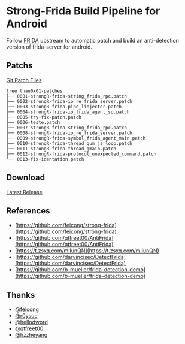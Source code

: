 # Strong-Frida Build Pipeline for Android

Follow [FRIDA](https://github.com/frida/frida) upstream to automatic patch and build an anti-detection version of frida-server for android.

## Patchs

[Git Patch Files](https://github.com/thau0x01/frida-patches/tree/master/thau0x01-patches)
```
tree thau0x01-patches
├── 0001-strongR-frida-string_frida_rpc.patch
├── 0002-strongR-frida-io_re_frida_server.patch
├── 0003-strongR-frida-pipe_linjector.patch
├── 0004-strongR-frida-io_frida_agent_so.patch
├── 0005-try-fix-patch.patch
├── 0006-teste.patch
├── 0007-strongR-frida-string_frida_rpc.patch
├── 0008-strongR-frida-io_re_frida_server.patch
├── 0009-strongR-frida-symbol_frida_agent_main.patch
├── 0010-strongR-frida-thread_gum_js_loop.patch
├── 0011-strongR-frida-thread_gmain.patch
├── 0012-strongR-frida-protocol_unexpected_command.patch
└── 0013-fix-identation.patch
```

## Download

[Latest Release](https://github.com/thau0x01/strong-frida-pipeline/releases/latest)

## References

- [https://github.com/feicong/strong-frida](https://github.com/feicong/strong-frida)
- [https://github.com/qtfreet00/AntiFrida](https://github.com/qtfreet00/AntiFrida)
- [https://t.zsxq.com/miIunQN](https://t.zsxq.com/miIunQN)
- [https://github.com/darvincisec/DetectFrida](https://github.com/darvincisec/DetectFrida)
- [https://github.com/b-mueller/frida-detection-demo](https://github.com/b-mueller/frida-detection-demo)

## Thanks

- [@feicong](https://github.com/feicong)
- [@r0ysue](https://github.com/r0ysue)
- [@hellodword](https://github.com/hellodword)
- [@qtfreet00](https://github.com/qtfreet00)
- [@hzzheyang](https://github.com/hzzheyang)
